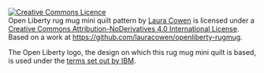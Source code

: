 <a rel="license" href="http://creativecommons.org/licenses/by-nd/4.0/"><img alt="Creative Commons Licence" style="border-width:0" src="https://i.creativecommons.org/l/by-nd/4.0/88x31.png" /></a><br /><span xmlns:dct="http://purl.org/dc/terms/" property="dct:title">Open Liberty rug mug mini quilt pattern</span> by <a xmlns:cc="http://creativecommons.org/ns#" href="https://www.lauracowen.co.uk/" property="cc:attributionName" rel="cc:attributionURL">Laura Cowen</a> is licensed under a <a rel="license" href="http://creativecommons.org/licenses/by-nd/4.0/">Creative Commons Attribution-NoDerivatives 4.0 International License</a>.<br />Based on a work at <a xmlns:dct="http://purl.org/dc/terms/" href="https://github.com/lauracowen/openliberty-rugmug" rel="dct:source">https://github.com/lauracowen/openliberty-rugmug</a>.

The Open Liberty logo, the design on which this rug mug mini quilt is based, is used under the [terms set out by IBM](https://github.com/OpenLiberty/logos/blob/main/LICENSE.adoc).